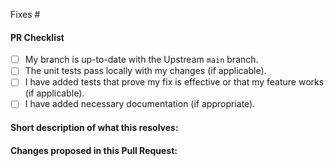 <!--
(Thanks for sending a pull request! Please make sure you click the link above to view the contribution guidelines, then fill out the blanks below.)
-->
<!-- Add the issue number that is fixed by this PR (In the form Fixes #123) -->

Fixes #

#### PR Checklist

<!-- To Mark a Checklist box, put "x" inside the square brackets. For Example - [ ] becomes [x] -->

- [ ] My branch is up-to-date with the Upstream `main` branch.
- [ ] The unit tests pass locally with my changes (if applicable).
- [ ] I have added tests that prove my fix is effective or that my feature works (if applicable).
- [ ] I have added necessary documentation (if appropriate).

#### Short description of what this resolves:

<!-- Please add a short description of what this PR resolves to be clear for the community. -->

#### Changes proposed in this Pull Request:

## <!-- You can use a few bullet points to describe some implementation changes proposed. For Example - feat: adding navbar component -->
